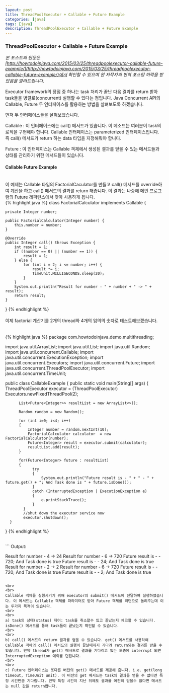 ```yaml
---
layout: post
title: ThreadPoolExecutor + Callable + Future Example
categories: [java]
tags: [java]
description: ThreadPoolExecutor + Callable + Future Example
---
```


### ThreadPoolExecutor + Callable + Future Example

*본 포스트의 원문은 [http://howtodoinjava.com/2015/03/25/threadpoolexecutor-callable-future-example/](http://howtodoinjava.com/2015/03/25/threadpoolexecutor-callable-future-example/)에서 확인할 수 있으며 원 저작자의 번역 포스팅 허락을 받았음을 알려드립니다.*


Executor framework의 장점 중 하나는 task 처리가 끝난 다음 결과를 return 받아 task들을 병렬로(concurrent) 실행할 수 있다는 점입니다. Java Concurrent API의 Callable, Future 두 인터페이스를 활용하는 방법을 살펴보도록 하겠습니다.   
  
먼저 두 인터페이스들을 살펴보겠습니다.


Callable : 이 인터페이스에는 call() 메서드가 있습니다. 이 메소드는 여러분이 task의 로직을 구현해야 합니다. Callable 인터페이스는 parameterized 인터페이스입니다. 즉 call() 메서드가 return 하는 data 타입을 지정해줘야 합니다. 


Future : 이 인터페이스는 Callable 객체에서 생성된 결과를 얻을 수 있는 메서드들과 상태를 관리하기 위한 메서드들이 있습니다.  



#### Callable Future Example   
<br>
이 예제는 Callable 타입의 FactorialCaculator를 만들고 call() 메서드를 override하여 계산을 하고 call() 메서드의 결과를 return 해줍니다. 이 결과는 나중에 메인 프로그램의 Future 레퍼런스에서 찾아 사용하게 됩니다.   
<br>
{% highlight java %}
class FactorialCalculator implements Callable<Integer>
{
 
    private Integer number;
 
    public FactorialCalculator(Integer number) {
        this.number = number;
    }
 
    @Override
    public Integer call() throws Exception {
        int result = 1;
        if ((number == 0) || (number == 1)) {
            result = 1;
        } else {
            for (int i = 2; i <= number; i++) {
                result *= i;
                TimeUnit.MILLISECONDS.sleep(20);
            }
        }
        System.out.println("Result for number - " + number + " -> " + result);
        return result;
    }
}
{% endhighlight %}
<br>
<br>
이제 factorial 계산기를 2개의 thread와 4개의 임의의 숫자로 테스트해보겠습니다.  
<br>
<br>
{% highlight java %}
package com.howtodoinjava.demo.multithreading;
 
import java.util.ArrayList;
import java.util.List;
import java.util.Random;
import java.util.concurrent.Callable;
import java.util.concurrent.ExecutionException;
import java.util.concurrent.Executors;
import java.util.concurrent.Future;
import java.util.concurrent.ThreadPoolExecutor;
import java.util.concurrent.TimeUnit;
 
public class CallableExample
{
      public static void main(String[] args)
      {
          ThreadPoolExecutor executor = (ThreadPoolExecutor) Executors.newFixedThreadPool(2);
           
          List<Future<Integer>> resultList = new ArrayList<>();
           
          Random random = new Random();
           
          for (int i=0; i<4; i++)
          {
              Integer number = random.nextInt(10);
              FactorialCalculator calculator  = new FactorialCalculator(number);
              Future<Integer> result = executor.submit(calculator);
              resultList.add(result);
          }
           
          for(Future<Integer> future : resultList)
          {
                try
                {
                    System.out.println("Future result is - " + " - " + future.get() + "; And Task done is " + future.isDone());
                }
                catch (InterruptedException | ExecutionException e)
                {
                    e.printStackTrace();
                }
            }
            //shut down the executor service now
            executor.shutdown();
      }
}
{% endhighlight %}
<br>

<br>
``` 
Output:
 
Result for number - 4 -> 24
Result for number - 6 -> 720
Future result is -  - 720; And Task done is true
Future result is -  - 24; And Task done is true
Result for number - 2 -> 2
Result for number - 6 -> 720
Future result is -  - 720; And Task done is true
Future result is -  - 2; And Task done is true
```

<br>
<br>
Callable 객체를 실행시키기 위해 executor의 submit() 메서드에 전달하여 실행하였습니다. 이 메서드는 Callable 객체를 파라미터로 받아 Future 객체를 리턴으로 돌려주는데 이는 두가지 목적이 있습니다. 
<br>
<br>
a) task의 상태(status) 제어: task를 취소할수 있고 끝났는지 체크할 수 있습니다. isDone() 메서드를 통해 task들이 끝났는지 확인할 수 있습니다. 
<br>
<br>
b) call() 메서드의 return 결과를 얻을 수 있습니다. get() 메서드를 사용하여 Callable 객체의 call() 메서드의 실행이 끝날때까지 기다려 return되는 결과를 받을 수 있습니다. 만약 thread가 get() 메서드로 결과를 기다리고 있는 도중에 interrupt 되면 InterruptedException 예외를 던집니다.
<br>
<br>
c) Future 인터페이스는 또다른 버전의 get() 메서드를 제공해 줍니다. i.e. get(long timeout, TimeUnit unit). 이 버전의 get 메서드는 task의 결과를 얻을 수 없다면 특정 시간만큼 기다립니다. 만약 특정 시간이 지난 뒤에도 결과를 여전히 얻을수 없다면 메서드는 null 값을 return합니다. 

